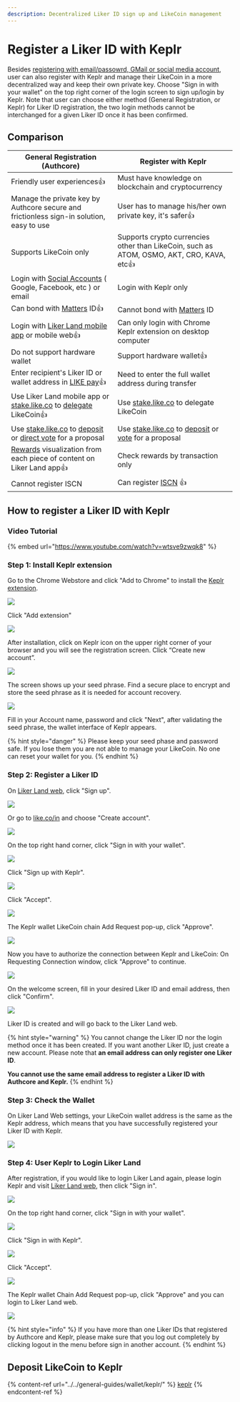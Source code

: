 ```yaml
---
description: Decentralized Liker ID sign up and LikeCoin management
---
```


# Register a Liker ID with Keplr

Besides [registering with email/passowrd, GMail or social media account](register.md), user can also register with Keplr and manage their LikeCoin in a more decentralized way and keep their own private key. Choose "Sign in with your wallet" on the top right corner of the login screen to sign up/login by Keplr.  Note that user can choose either method (General Registration, or Keplr) for Liker ID registration, the two login methods cannot be interchanged for a given Liker ID once it has been confirmed.

## **Comparison**

| **General Registration (Authcore)**                                                                                                                                                          | **Register with Keplr**                                                                                                                                                               |
| -------------------------------------------------------------------------------------------------------------------------------------------------------------------------------------------- | ------------------------------------------------------------------------------------------------------------------------------------------------------------------------------------- |
| Friendly user experiences:thumbsup:                                                                                                                                                          | Must have knowledge on blockchain and cryptocurrency                                                                                                                                  |
| Manage the private key by Authcore secure and frictionless sign-in solution, easy to use                                                                                                     | User has to manage his/her own private key, it's safer:thumbsup:                                                                                                                      |
| Supports LikeCoin only                                                                                                                                                                       | Supports crypto currencies other than LikeCoin, such as ATOM, OSMO, AKT, CRO, KAVA, etc:thumbsup:                                                                                     |
| Login with [Social Accounts](social-media-logins.md) ( Google, Facebook, etc ) or email                                                                                                      | Login with Keplr only                                                                                                                                                                 |
| Can bond with [Matters](https://matters.news) ID:thumbsup:                                                                                                                                   | Cannot bond with [Matters](https://matters.news) ID                                                                                                                                   |
| Login with [Liker Land mobile app](https://liker.land/getapp) or mobile web:thumbsup:                                                                                                        | Can only login with Chrome Keplr extension on desktop computer                                                                                                                        |
| Do not support hardware wallet                                                                                                                                                               | Support hardware wallet:thumbsup:                                                                                                                                                     |
| Enter recipient's Liker ID or wallet address in [LIKE pay](../../general-guides/wallet/like-pay.md):thumbsup:                                                                                | Need to enter the full wallet address during transfer                                                                                                                                 |
| Use Liker Land mobile app or [stake.like.co](https://stake.like.co) to [delegate](../../general-guides/stake/delegation-of-likecoin.md) LikeCoin:thumbsup:                                   | Use [stake.like.co](https://stake.like.co) to delegate LikeCoin                                                                                                                       |
| Use [stake.like.co](https://stake.like.co) to [deposit](../../general-guides/governance/proposal-deposit.md) or [direct vote](../../general-guides/governance/direct-vote.md) for a proposal | Use [stake.like.co](https://stake.like.co) to [deposit](../../general-guides/governance/proposal-deposit.md) or [vote](../../general-guides/governance/direct-vote.md) for a proposal |
| [Rewards](../creatortools/rewards/) visualization from each piece of content on Liker Land app:thumbsup:                                                                                     | Check rewards by transaction only                                                                                                                                                     |
| Cannot register ISCN                                                                                                                                                                         | Can register [ISCN](../../general-guides/decentralized-publishing/app.like.co.md) :thumbsup:                                                                                          |

## **How to register a Liker ID with Keplr**

### **Video Tutorial**

{% embed url="https://www.youtube.com/watch?v=wtsve9zwqk8" %}

### **Step 1: Install Keplr extension**

Go to the Chrome Webstore and click "Add to Chrome" to install the [Keplr extension](https://chrome.google.com/webstore/detail/keplr/dmkamcknogkgcdfhhbddcghachkejeap).

![](../../.gitbook/assets/keplr01.png)

Click "Add extension"&#x20;

![](../../.gitbook/assets/keplr02.png)

After installation, click on Keplr icon on the upper right corner of your browser and you will see the registration screen. Click “Create new account”.

![](../../.gitbook/assets/keplr03.png)

The screen shows up your seed phrase. Find a secure place to encrypt and store the seed phrase as it is needed for account recovery.&#x20;

![](../../.gitbook/assets/keplr04.png)

Fill in your Account name, password and click "Next", after validating the seed phrase, the wallet interface of Keplr appears.

{% hint style="danger" %}
Please keep your seed phase and password safe. If you lose them you are not able to manage your LikeCoin. No one can reset your wallet for you.
{% endhint %}

### Step 2: Register a Liker ID

On [Liker Land web](https://liker.land), click "Sign up".

![](../../.gitbook/assets/keplr-liker-id-00-en.png)

Or go to [like.co/in](https://like.co) and choose "Create account".

![](<../../.gitbook/assets/Keplr Liker ID 000  en.png>)

On the top right hand corner, click "Sign in with your wallet".

![](../../.gitbook/assets/keplr-liker-id-01-en.png)

Click "Sign up with Keplr".

![](../../.gitbook/assets/keplr-liker-id-02-en.png)

Click "Accept".

![](../../.gitbook/assets/keplr-liker-id-03.png)

The Keplr wallet LikeCoin chain Add Request pop-up, click "Approve".

![](<../../.gitbook/assets/Keplr Liker ID 04.png>)

Now you have to authorize the connection between Keplr and LikeCoin: On Requesting Connection window, click "Approve" to continue.

![](<../../.gitbook/assets/Keplr Liker ID 04dot5.png>)

On the welcome screen, fill in your desired Liker ID and email address, then click "Confirm".

![](../../.gitbook/assets/keplr-liker-id-05.png)

Liker ID is created and will go back to the Liker Land web.

{% hint style="warning" %}
You cannot change the Liker ID nor the login method once it has been created.  If you want another Liker ID, just create a new account. Please note that **an email address can only register one Liker ID**.

**You cannot use the same email address to register a Liker ID with Authcore and Keplr.**
{% endhint %}

### Step 3: Check the Wallet

On Liker Land Web settings, your LikeCoin wallet address is the same as the Keplr address, which means that you have successfully registered your Liker ID with Keplr.

![](../../.gitbook/assets/keplr-liker-id-06-en.png)

### Step 4: User Keplr to Login Liker Land

After registration, if you would like to login Liker Land again, please login Keplr and visit [Liker Land web](https://liker.land), then click "Sign in".

![](../../.gitbook/assets/keplr-liker-id-00-en.png)

On the top right hand corner, click "Sign in with your wallet".

![](../../.gitbook/assets/keplr-liker-id-01-en.png)

Click "Sign in with Keplr".

![](<../../.gitbook/assets/Keplr Liker ID 10-en.png>)

Click "Accept".

![](<../../.gitbook/assets/Keplr Liker ID 09-en.png>)

The Keplr wallet Chain Add Request pop-up, click "Approve" and you can login to Liker Land web.

![](<../../.gitbook/assets/Keplr Liker ID 04.png>)

{% hint style="info" %}
If you have more than one Liker IDs that registered by Authcore and Keplr, please make sure that you log out completely by clicking logout in the menu before sign in another account.
{% endhint %}

## Deposit LikeCoin to Keplr

{% content-ref url="../../general-guides/wallet/keplr/" %}
[keplr](../../general-guides/wallet/keplr/)
{% endcontent-ref %}
